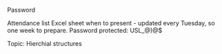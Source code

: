 Password

Attendance list
Excel sheet when to present - updated every Tuesday, so one week to prepare. 
Password protected: USL_@)@$

Topic: Hierchial structures

